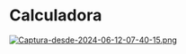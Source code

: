 # Calculadora 
[![Captura-desde-2024-06-12-07-40-15.png](https://i.postimg.cc/kMH3Nm1S/Captura-desde-2024-06-12-07-40-15.png)](https://postimg.cc/LhjbRrM4)
